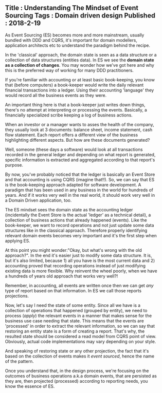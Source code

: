 Title : Understanding The Mindset of Event Sourcing
Tags : Domain driven design
Published : 2018-2-19
---

As Event Sourcing (ES) becomes more and more mainstream, usually bundled with DDD and CQRS, it's important for domain modellers, application architects etc to understand the paradigm behind the recipe.

In the 'classical' approach, the domain state is seen as a data structure or a collection of data structures (entities data). In ES we see the **domain state as a collection of changes**. You may wonder how we've got here and why this is the preferred way of working for many DDD practitioners.

If you're familiar with accounting or at least basic book-keeping, you know that (before computers) a book-keeper would write the daily relevant financial transactions into a ledger. Using their accounting 'language' they would record all the business events as they were.

An important thing here is that a book-keeper just writes down things, there's no attempt at interpreting or processing the events. Basically, a financially specialized scribe keeping a log of business actions.

When an investor or a manager wants to asses the health of the company, they usually look at 3 documents: balance sheet, income statement, cash flow statement. Each report offers a different view of the business highlighting different aspects. But how are these documents generated?

Well, someone (these days a software) would look at all transactions recorded in the general ledger and depending on what report is generated, specific information is extracted and aggregated according to that report's purpose.

By now, you've probably noticed that the ledger is basically an Event Store and that accounting is using CQRS (imagine that!!). So, we can say that ES is the book-keeping approach adapted for software development. A paradigm that has been used in any business in the world for hundreds of years. And if it works very well in the real world, it should work very well in a Domain Driven application, too.

The ES mindset sees the domain state as the accounting ledger (incidentally the Event Store is the actual 'ledger' as a technical detail), a collection of business actions that already happened (events). Like the book-keeper, we want to record operations and not just update some data structures like in the classical approach. Therefore properly identifying relevant domain events becomes very important and it's the first step when applying ES.

At this point you might wonder:"Okay, but what's wrong with the old approach?". In the end it's easier just to modify some data structure. It is, but it's also limited, because 1) all you have is the most current data and 2) accounting proved that recording operations instead of just modifying existing data is more flexible. Why reinvent the wheel poorly, when we have a hundreds of years old approach that works very well?!

Remember, in accounting, all events are written once then we can get _any_ type of report based on that information. In ES we call those reports projections.

Now, let's say I need the state of some entity. Since all we have is a collection of operations that happened (grouped by entity), we need to process (_apply_) the relevant events in a manner that makes sense for the business use case needing that state. This means that the events are 'processed' in order to extract the relevant information, so we can say that restoring an entity state is a form of creating a report. That's why, the resulted state should be considered a read model from CQRS point of view. Obviously, actual code implementations may vary depending on your style.

And speaking of restoring state or any other projection, the fact that it's based on the collection of events makes it _event sourced_, hence the name of the pattern.

Once you understand that, in the design process, we're focusing on the outcomes of business operations a.k.a domain events, that are persisted as they are, then projected (processed) according to reporting needs, you know the essence of ES.